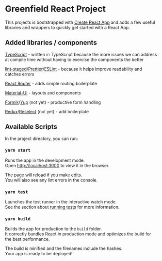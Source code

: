 # Greenfield React Project

This projects is bootstrapped with [Create React App](https://github.com/facebook/create-react-app) and adds a few useful libraries and wrappers to quickly get started with a React App.


## Added libraries / components

[TypeScript](https://www.typescriptlang.org/) - written in TypeScript because the more issues we can address at compile time without having to exercise the components the better

[lint-staged](https://github.com/okonet/lint-staged)/[Prettier](https://prettier.io/)/[ESLint](https://eslint.org/) - because it helps improve readability and catches errors

[React Router](https://reacttraining.com/react-router/) - adds simple routing boilerplate

[Material-UI](https://material-ui.com/) - layouts and components

[Formik](https://jaredpalmer.com/formik/)/[Yup](https://github.com/jquense/yup) (not yet) - productive form handling

[Redux](https://redux.js.org/)/[Reselect](https://github.com/reduxjs/reselect) (not yet) - add boilerplate


## Available Scripts

In the project directory, you can run:

### `yarn start`

Runs the app in the development mode.<br>
Open [http://localhost:3000](http://localhost:3000) to view it in the browser.

The page will reload if you make edits.<br>
You will also see any lint errors in the console.

### `yarn test`

Launches the test runner in the interactive watch mode.<br>
See the section about [running tests](https://facebook.github.io/create-react-app/docs/running-tests) for more information.

### `yarn build`

Builds the app for production to the `build` folder.<br>
It correctly bundles React in production mode and optimizes the build for the best performance.

The build is minified and the filenames include the hashes.<br>
Your app is ready to be deployed!
